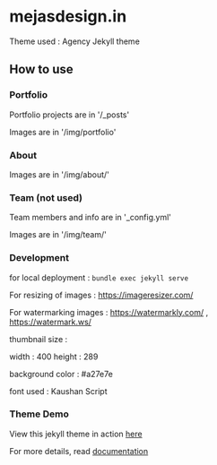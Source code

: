 mejasdesign.in
====================
Theme used : Agency Jekyll theme

## How to use

### Portfolio 

Portfolio projects are in '/_posts'

Images are in '/img/portfolio'

### About

Images are in '/img/about/'

### Team (not used)

Team members and info are in '_config.yml'

Images are in '/img/team/'

### Development
for local deployment : `bundle exec jekyll serve`

For resizing of images : https://imageresizer.com/

For watermarking images : https://watermarkly.com/ , https://watermark.ws/

thumbnail size :

width : 400
height : 289

background color : #a27e7e

font used : Kaushan Script


### Theme Demo

View this jekyll theme in action [here](https://y7kim.github.io/agency-jekyll-theme)

For more details, read [documentation](http://jekyllrb.com/)
